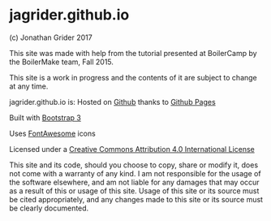 # jagrider.github.io

(c) Jonathan Grider 2017

This site was made with help from the tutorial presented at BoilerCamp by the
BoilerMake team, Fall 2015.

This site is a work in progress and the contents of it are subject to
change at any time.

jagrider.github.io is:
Hosted on [Github](https://www.github.com) thanks to [Github Pages](https://pages.github.com)

Built with [Bootstrap 3](http://getbootstrap.com)

Uses [FontAwesome](http://fontawesome.io) icons

Licensed under a [Creative Commons Attribution 4.0 International License](https://creativecommons.org/licenses/by/4.0/)

This site and its code, should you choose to copy, share or modify it, does not
come with a warranty of any kind. I am not responsible for the usage of the
software elsewhere, and am not liable for any damages that may occur as a
result of this or usage of this site. Usage of this site or its source must be
cited appropriately, and any changes made to this site or its source must be
clearly documented.
